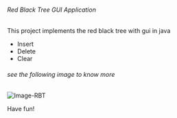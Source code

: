 ###### Red Black Tree GUI Application

This project implements the red black tree with gui in java

* Insert
* Delete
* Clear

###### see the following image to know more

![Image-RBT](https://github.com/TawfikYasser/Project-Guidance/blob/main/Desktop%20Application/Advanced/Java/Red%20Black%20Tree%20GUI/Image-rbt.png)

Have fun!

